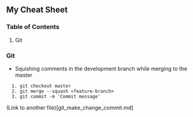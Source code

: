 ## My Cheat Sheet

### Table of Contents
1. Git

### Git
- Squishing comments in the development branch while merging to the master

```
  1. git checkout master
  2. git merge --squash <feature-branch>
  3. git commit -m 'Commit message'
```

(Link to another file)[git_make_change_commit.md]
